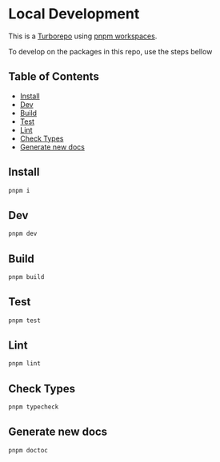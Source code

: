 # Local Development

This is a [Turborepo](https://turborepo.org/) using [pnpm workspaces](https://pnpm.io/workspaces). 

To develop on the packages in this repo, use the steps bellow

## Table of Contents
<!-- START doctoc generated TOC please keep comment here to allow auto update -->
<!-- DON'T EDIT THIS SECTION, INSTEAD RE-RUN doctoc TO UPDATE -->

- [Install](#install)
- [Dev](#dev)
- [Build](#build)
- [Test](#test)
- [Lint](#lint)
- [Check Types](#check-types)
- [Generate new docs](#generate-new-docs)

<!-- END doctoc generated TOC please keep comment here to allow auto update -->

## Install

```sh
pnpm i
```

## Dev

```sh
pnpm dev
```


## Build

```sh
pnpm build
```


## Test

```sh
pnpm test
```

## Lint

```sh
pnpm lint
```

## Check Types

```sh
pnpm typecheck
```

## Generate new docs

```sh
pnpm doctoc
```